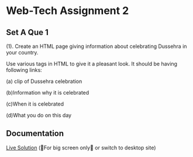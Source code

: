 
# Web-Tech Assignment 2 

## Set A Que 1
(1). Create an HTML page giving information about celebrating Dussehra in your country.

Use various tags in HTML to give it a pleasant look. It should be having following links:

(a) clip of Dussehra celebration

(b)Information why it is celebrated

(c)When it is celebrated

(d)What you do on this day


## Documentation

[Live Solution](https://sandesh-at-git.github.io/WebTechAssignment/)
(📵For big screen only📵 or switch to desktop site)
